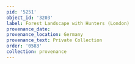 ```yaml
---
pid: '5251'
object_id: '3203'
label: Forest Landscape with Hunters (London)
provenance_date:
provenance_location: Germany
provenance_text: Private Collection
order: '0583'
collection: provenance
---
```

